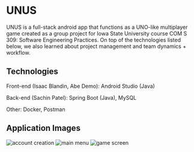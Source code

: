 # UNUS

UNUS is a full-stack android app that functions as a UNO-like multiplayer game created as a group project for Iowa State University course COM S 309: Software Engineering Practices. On top of the technologies listed below, we also learned about project management and team dynamics + workflow.

## Technologies

Front-end (Isaac Blandin, Abe Demo): Android Studio (Java)

Back-end (Sachin Patel): Spring Boot (Java), MySQL

Other: Docker, Postman


## Application Images
![account creation](https://user-images.githubusercontent.com/65800016/213576478-e5e1ef9f-371d-4cfa-96cb-4533ec7adc26.png)
![main menu](https://user-images.githubusercontent.com/65800016/213576589-208728ce-774b-4db9-b263-10e8aac6ee0d.png)
![game screen](https://user-images.githubusercontent.com/65800016/213576713-d907c8d2-3c7f-4516-9912-f6ad8fc95497.png)
